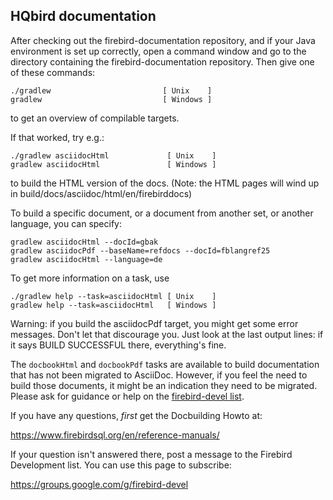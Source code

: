 HQbird documentation
----------------------

After checking out the firebird-documentation repository, and if your
Java environment is set up correctly, open a command window and go to
the directory containing the firebird-documentation repository. Then
give one of these commands:

```
./gradlew                         [ Unix    ]
gradlew                           [ Windows ]
```

to get an overview of compilable targets.

If that worked, try e.g.:

```
./gradlew asciidocHtml             [ Unix    ]
gradlew asciidocHtml               [ Windows ]
```

to build the HTML version of the docs.
(Note: the HTML pages will wind up in build/docs/asciidoc/html/en/firebirddocs)

To build a specific document, or a document from another set, or another
language, you can specify:

````
gradlew asciidocHtml --docId=gbak
gradlew asciidocPdf --baseName=refdocs --docId=fblangref25
gradlew asciidocHtml --language=de
````

To get more information on a task, use

```
./gradlew help --task=asciidocHtml [ Unix    ]
gradlew help --task=asciidocHtml   [ Windows ]
```

Warning: if you build the asciidocPdf target, you might get some error
messages. Don't let that discourage you. Just look at the last
output lines: if it says BUILD SUCCESSFUL there, everything's fine.

The `docbookHtml` and `docbookPdf` tasks are available to build documentation
that has not been migrated to AsciiDoc. However, if you feel the need to build
those documents, it might be an indication they need to be migrated. Please
ask for guidance or help on the [firebird-devel list](https://groups.google.com/g/firebird-devel).

If you have any questions, *first* get the Docbuilding Howto at:

  https://www.firebirdsql.org/en/reference-manuals/

If your question isn't answered there, post a message to the Firebird
Development list. You can use this page to subscribe:

  https://groups.google.com/g/firebird-devel
